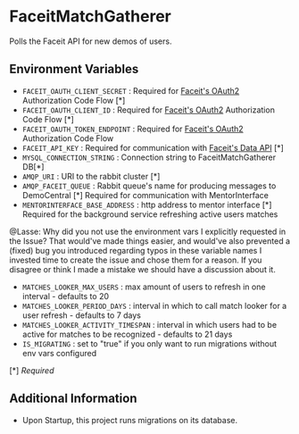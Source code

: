 # FaceitMatchGatherer
Polls the Faceit API for new demos of users.

## Environment Variables

- `FACEIT_OAUTH_CLIENT_SECRET` : 
Required for [Faceit's OAuth2](https://developers-support.faceit.com/hc/en-us/articles/115001594504-FACEIT-Connect-Documentation) Authorization Code Flow [*]
- `FACEIT_OAUTH_CLIENT_ID` : 
Required for [Faceit's OAuth2](https://developers-support.faceit.com/hc/en-us/articles/115001594504-FACEIT-Connect-Documentation) Authorization Code Flow [*]
- `FACEIT_OAUTH_TOKEN_ENDPOINT` : 
Required for [Faceit's OAuth2](https://developers-support.faceit.com/hc/en-us/articles/115001594504-FACEIT-Connect-Documentation) Authorization Code Flow
- `FACEIT_API_KEY` : 
Required for communication with [Faceit's Data API](https://developers.faceit.com/docs/tools/data-api) [*]
- `MYSQL_CONNECTION_STRING` : Connection string to FaceitMatchGatherer DB[*]
- `AMQP_URI` : URI to the rabbit cluster [*]
- `AMQP_FACEIT_QUEUE` : Rabbit queue's name for producing messages to DemoCentral [*]
Required for communication with MentorInterface
- `MENTORINTERFACE_BASE_ADDRESS` : http address to mentor interface [*]
Required for the background service refreshing active users matches

@Lasse: Why did you not use the environment vars I explicitly requested in the Issue? 
        That would've made things easier, and would've also prevented a (fixed) bug you introduced regarding typos in these variable names
        I invested time to create the issue and chose them for a reason. If you disagree or think I made a mistake we should have a discussion about it.
- `MATCHES_LOOKER_MAX_USERS` : max amount of users to refresh in one interval - defaults to 20
- `MATCHES_LOOKER_PERIOD_DAYS` : interval in which to call match looker for a user refresh - defaults to 7 days
- `MATCHES_LOOKER_ACTIVITY_TIMESPAN` : interval in which users had to be active for matches to be recognized - defaults to 21 days
- `IS_MIGRATING` : set to "true" if you only want to run migrations without env vars configured
 
[*] *Required*

## Additional Information
- Upon Startup, this project runs migrations on its database.